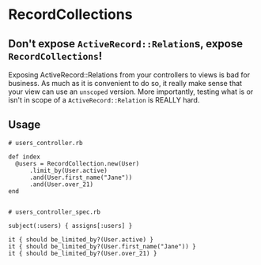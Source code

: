 # RecordCollections

## Don't expose `ActiveRecord::Relation`s, expose `RecordCollections`!

Exposing ActiveRecord::Relations from your controllers to views is bad for business. As much as it is convenient to
do so, it really make sense that your view can use an `unscoped` version. More importantly, testing what is
or isn't in scope of a `ActiveRecord::Relation` is REALLY hard.

## Usage

    # users_controller.rb

    def index
      @users = RecordCollection.new(User)
          .limit_by(User.active)
          .and(User.first_name("Jane"))
          .and(User.over_21)
    end


    # users_controller_spec.rb

    subject(:users) { assigns[:users] }

    it { should be_limited_by?(User.active) }
    it { should be_limited_by?(User.first_name("Jane")) }
    it { should be_limited_by?(User.over_21) }
